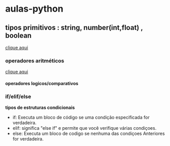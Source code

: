 # aulas-python

## tipos primitivos : string, number(int,float) , boolean
[clique aqui](http://dev.to/dormin/tipos-primitivos-em-python-10jg)
### operadores aritméticos
[clique aqui](https://pythonacademy.com.br/blog/operadores-aritmeticos-e-logicos-em-python)
#### operadores logicos/comparativos
### if/elif/else

**tipos de estruturas condicionais**

- if: Executa um bloco de código se uma condição especificada for verdadeira.
- elif: significa "else if" e permite que você verifique várias condiçoes.
- else: Executa um bloco de codigo se nenhuma das condiçoes Anteriores for verdadeira.

